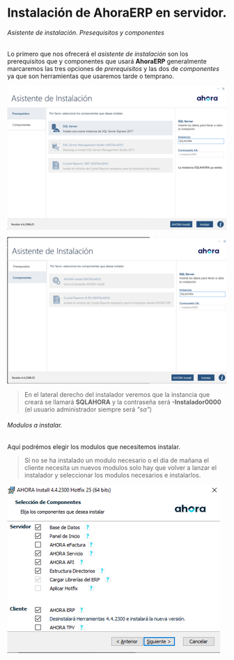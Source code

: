 # Instalación de AhoraERP en servidor.

###### Asistente de instalación. *Presequisitos y componentes*

Lo primero que nos ofrecerá el *asistente de instalación* son los prerequisitos que y componentes que usará **AhoraERP** generalmente marcaremos las tres opciones de *prerequisitos* y las dos de *componentes* ya que son herramientas que usaremos tarde o temprano.

![Prerequisitos](img/Screenshot_1.png "Prerequisitos")

![Componentes](img/Screenshot_2.png "Componentes")

> En el lateral derecho del instalador veremos que la instancia que creará se llamará **SQLAHORA** y la contraseña será **-Instalador0000** (el usuario administrador siempre será *"sa"*)

###### Modulos a instalar.

Aquí podrémos elegir los modulos que necesitemos instalar.

> Si no se ha instalado un modulo necesario o el día de mañana el cliente necesita un nuevos modulos solo hay que volver a lanzar el instalador y seleccionar los modulos necesarios e instalarlos. 

![Modulos](img/Screenshot_3.png "Modulos a instalar")
